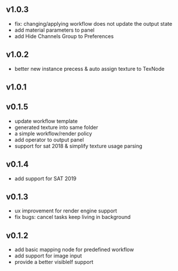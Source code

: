 ## v1.0.3
* fix: changing/applying workflow does not update the output state 
* add material parameters to panel
* add Hide Channels Group to Preferences 
## v1.0.2
* better new instance precess & auto assign texture to TexNode  
## v1.0.1
## v0.1.5
* update workflow template
* generated texture into same folder
* a simple workflow/render policy
* add operator to output panel
* support for sat 2018 & simplify texture usage parsing
## v0.1.4
* add support for SAT 2019
## v0.1.3
* ux improvement for render engine support
* fix bugs: cancel tasks keep living in background
## v0.1.2
* add basic mapping node for predefined workflow
* add support for image input
* provide a better visibleIf support